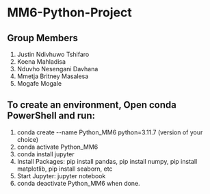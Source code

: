# MM6-Python-Project
## Group Members
1. Justin Ndivhuwo Tshifaro
2. Koena	Mahladisa
3. Nduvho	Nesengani Davhana
4. Mmetja Britney	Masalesa
5. Mogafe	Mogale

## To create an environment, Open  conda PowerShell and run:
1.  conda create --name Python_MM6 python=3.11.7 (version of your choice)
2.  conda activate Python_MM6
3.  conda install jupyter
4.  Install Packages: pip install pandas, pip install numpy, pip install matplotlib, pip install seaborn, etc     
5. Start Jupyter: jupyter notebook
6. conda deactivate Python_MM6 when done.
